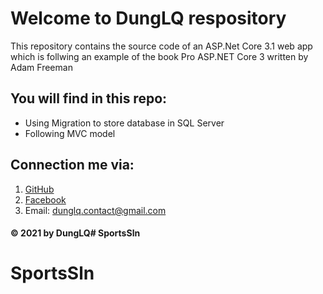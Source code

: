 # Welcome to DungLQ respository
This repository contains the source code of an ASP.Net Core 3.1 web app which
is follwing an example of the book Pro ASP.NET Core 3 written by Adam Freeman

## You will find in this repo:
* Using Migration to store database in SQL Server
* Following MVC model

## Connection me via:
1. [GitHub](https://github.com/dunglqcontact)
2. [Facebook](https://www.facebook.com/quocdung.le.56)
3. Email: dunglq.contact@gmail.com

#### © 2021 by DungLQ# SportsSln
# SportsSln
